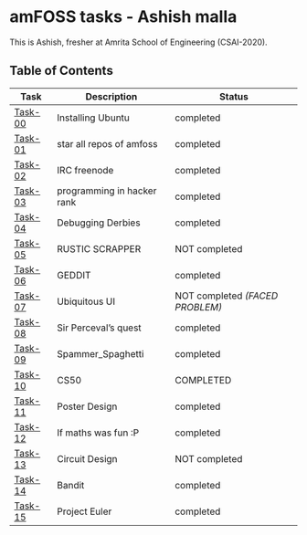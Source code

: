 # amFOSS tasks - Ashish malla 
This is Ashish, fresher at Amrita School of Engineering (CSAI-2020). 

## Table of Contents


| Task | Description | Status |
| --- | --- | --- |
| <a href="https://github.com/im45145v/amfoss-tasks/tree/main/task-00">Task-00</a> | Installing Ubuntu | completed |
| <a href="https://github.com/im45145v/amfoss-tasks/tree/main/task-01">Task-01</a> | star all repos of amfoss | completed |
| <a href="https://github.com/im45145v/amfoss-tasks/tree/main/task-02">Task-02</a> | IRC freenode | completed |
| <a href="https://github.com/im45145v/amfoss-tasks/tree/main/task-03">Task-03</a> | programming in hacker rank|completed |
| <a href="https://github.com/im45145v/amfoss-tasks/tree/main/task-04">Task-04 </a>| Debugging Derbies | completed |
| <a href="https://github.com/im45145v/amfoss-tasks/tree/main/task-05">Task-05</a> | RUSTIC SCRAPPER  | NOT completed |
| <a href="https://github.com/im45145v/amfoss-tasks/tree/main/task-06">Task-06</a> | GEDDIT  |completed |
| <a href="https://github.com/im45145v/amfoss-tasks/tree/main/task-07">Task-07</a> | Ubiquitous UI | NOT completed *(FACED PROBLEM)* |
| <a href="https://github.com/im45145v/amfoss-tasks/tree/main/task-08">Task-08</a> | Sir Perceval’s quest |completed |
| <a href="https://github.com/im45145v/amfoss-tasks/tree/main/task-09">Task-09</a> | Spammer_Spaghetti | completed |
| <a href="https://github.com/im45145v/amfoss-tasks/tree/main/task-10">Task-10 </a>| CS50 | COMPLETED |
| <a href="https://github.com/im45145v/amfoss-tasks/tree/main/task-11">Task-11 </a>| Poster Design| completed |
| <a href="https://github.com/im45145v/amfoss-tasks/tree/main/task-12">Task-12 </a>| If maths was fun :P | completed |
| <a href="https://github.com/im45145v/amfoss-tasks/tree/main/task-13">Task-13 </a>| Circuit Design | NOT completed |
| <a href="https://github.com/im45145v/amfoss-tasks/tree/main/task-14">Task-14</a> | Bandit | completed |
| <a href="https://github.com/im45145v/amfoss-tasks/tree/main/task-15">Task-15</a> | Project Euler | completed |



